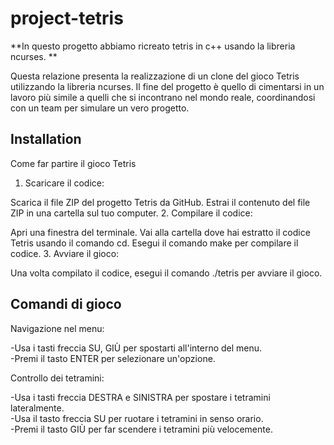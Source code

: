 # project-tetris

**In questo progetto abbiamo ricreato tetris in c++ usando la libreria ncurses. **

Questa relazione presenta la realizzazione di un clone del gioco Tetris utilizzando la libreria ncurses. Il fine del progetto è quello di cimentarsi in un lavoro più simile a quelli che si incontrano nel mondo reale, coordinandosi con un team per simulare un vero progetto.

## Installation

Come far partire il gioco Tetris
1. Scaricare il codice:

Scarica il file ZIP del progetto Tetris da GitHub.
Estrai il contenuto del file ZIP in una cartella sul tuo computer.
2. Compilare il codice:

Apri una finestra del terminale.
Vai alla cartella dove hai estratto il codice Tetris usando il comando cd.
Esegui il comando make per compilare il codice.
3. Avviare il gioco:

Una volta compilato il codice, esegui il comando ./tetris per avviare il gioco.
## Comandi di gioco
Navigazione nel menu:

-Usa i tasti freccia SU, GIÙ per spostarti all'interno del menu.                                                                         
-Premi il tasto ENTER per selezionare un'opzione.

Controllo dei tetramini:

-Usa i tasti freccia DESTRA e SINISTRA per spostare i tetramini lateralmente.                                                 
-Usa il tasto freccia SU per ruotare i tetramini in senso orario.                                                                        
-Premi il tasto GIÙ per far scendere i tetramini più velocemente.                                                                 
